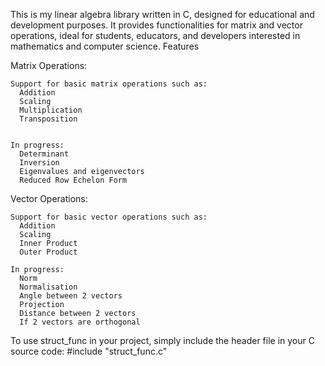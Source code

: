 
This is my linear algebra library written in C, designed for educational and development purposes. It provides functionalities for matrix and vector operations, ideal for students, educators, and developers interested in mathematics and computer science.
Features

Matrix Operations:

    Support for basic matrix operations such as:
      Addition
      Scaling
      Multiplication
      Transposition

  
    In progress:
      Determinant
      Inversion
      Eigenvalues and eigenvectors
      Reduced Row Echelon Form

Vector Operations:

    Support for basic vector operations such as:
      Addition
      Scaling
      Inner Product
      Outer Product

    In progress: 
      Norm
      Normalisation
      Angle between 2 vectors
      Projection
      Distance between 2 vectors
      If 2 vectors are orthogonal



To use struct_func in your project, simply include the header file in your C source code:
#include "struct_func.c"
